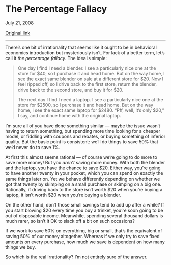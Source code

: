 The Percentage Fallacy
======================

July 21, 2008

[Original link](http://www.aaronsw.com/weblog/percentagefallacy)

* * * * *

There’s one bit of irrationality that seems like it ought to be in
behavioral economics introduction but mysteriously isn’t. For lack of a
better term, let’s call it *the percentage fallacy*. The idea is simple:

> One day I find I need a blender. I see a particularly nice one at the
> store for \$40, so I purchase it and head home. But on the way home, I
> see the exact same blender on sale at a different store for \$20. Now
> I feel ripped off, so I drive back to the first store, return the
> blender, drive back to the second store, and buy it for \$20.
>
> The next day I find I need a laptop. I see a particularly nice one at
> the store for \$2500, so I purchase it and head home. But on the way
> home, I see the exact same laptop for \$2480. “Pff, well, it’s only
> \$20,” I say, and continue home with the original laptop.

I’m sure all of you have done something similar — maybe the issue wasn’t
having to return something, but spending more time looking for a cheaper
model, or fiddling with coupons and rebates, or buying something of
inferior quality. But the basic point is consistent: we’ll do things to
save 50% that we’d never do to save 1%.

At first this almost seems rational — of course we’re going to do more
to save more money! But you *aren’t* saving more money. With both the
blender and the laptop, you have the chance to save \$20. Either way,
you’re going to have another twenty in your pocket, which you can spend
on exactly the same things later on. Yet we behave differently depending
on whether we got that twenty by skimping on a small purchase or
skimping on a big one. Rationally, if driving back to the store isn’t
worth \$20 when you’re buying a laptop, it isn’t worth \$20 when you’re
buying a blender.

On the other hand, don’t those small savings tend to add up after a
while? If you start blowing \$20 every time you buy a trinket, you’re
soon going to be out of disposable income. Meanwhile, spending several
thousand dollars is much rarer, so isn’t it OK to slack off a bit on
such occasions?

If we work to save 50% on everything, big or small, that’s the
equivalent of saving 50% of our money altogether. Whereas if we only try
to save fixed amounts on every purchase, how much we save is dependent
on how many things we buy.

So which is the real irrationality? I’m not entirely sure of the answer.
